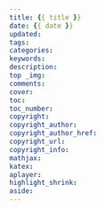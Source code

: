 ```yaml
---
title: {{ title }}
date: {{ date }}
updated: 
tags: 
categories: 
keywords: 
description: 
top _img: 
comments: 
cover: 
toc: 
toc_number: 
copyright: 
copyright_author: 
copyright_author_href: 
copyright_url: 
copyright_info: 
mathjax: 
katex: 
aplayer: 
highlight_shrink: 
aside: 
---
```

